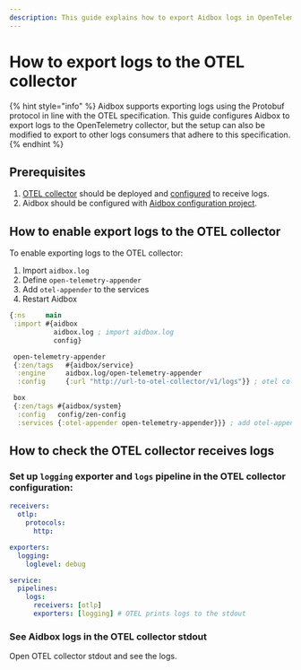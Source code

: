 ```yaml
---
description: This guide explains how to export Aidbox logs in OpenTelemetry format
---
```


# How to export logs to the OTEL collector

{% hint style="info" %}
Aidbox supports exporting logs using the Protobuf protocol in line with the OTEL specification. This guide configures Aidbox to export logs to the OpenTelemetry collector, but the setup can also be modified to export to other logs consumers that adhere to this specification.
{% endhint %}

## Prerequisites&#x20;

1. [OTEL collector](https://opentelemetry.io/docs/collector/) should be deployed and [configured](https://opentelemetry.io/docs/collector/configuration/) to receive logs.
2. Aidbox should be configured with [Aidbox configuration project](../../../aidbox-configuration/aidbox-zen-lang-project/).

## How to enable export logs to the OTEL collector

To  enable exporting logs to the OTEL collector:

1. Import `aidbox.log`
2. Define `open-telemetry-appender`
3. Add `otel-appender` to the services
4. Restart Aidbox

```clojure
{:ns     main
 :import #{aidbox
           aidbox.log ; import aidbox.log
           config}

 open-telemetry-appender
 {:zen/tags   #{aidbox/service}
  :engine     aidbox.log/open-telemetry-appender
  :config     {:url "http://url-to-otel-collector/v1/logs"}} ; otel collector logs endpoint

 box
 {:zen/tags #{aidbox/system}
  :config   config/zen-config
  :services {:otel-appender open-telemetry-appender}}} ; add otel-appender
```

## How to check the OTEL collector receives logs&#x20;

### Set up `logging` exporter and `logs` pipeline in the OTEL collector configuration:

```yaml
receivers:
  otlp:
    protocols:
      http:

exporters:
  logging:
    loglevel: debug

service:
  pipelines:
    logs:
      receivers: [otlp]
      exporters: [logging] # OTEL prints logs to the stdout
```

### See Aidbox logs in the OTEL collector stdout

Open OTEL collector stdout and see the logs.
